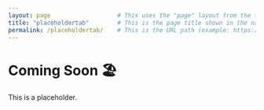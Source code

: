 ```yaml
---
layout: page                   # This uses the "page" layout from the theme (minima).
title: "placeholdertab"        # This is the page title shown in the navigation menu and at the top of the page.
permalink: /placeholdertab/    # This is the URL path (example: https://flabbybeagle.com/placeholdertab/).
---
```


# Coming Soon 🏖️
This is a placeholder.  

<!-- # 👉 Later, replace this with actual shop code or embed a payment system like Stripe. -->
